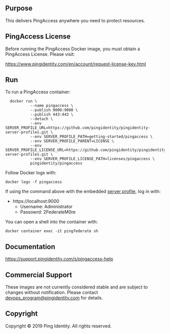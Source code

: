 ## Purpose
This delivers PingAccess anywhere you need to protect resources.

## PingAccess License
Before running the PingAccess Docker image, you must obtain a PingAccess License. Please visit:

https://www.pingidentity.com/en/account/request-license-key.html

## Run
To run a PingAccess container: 

```shell
  docker run \
           --name pingaccess \
           --publish 9000:9000 \
           --publish 443:443 \
           --detach \
           --env SERVER_PROFILE_URL=https://github.com/pingidentity/pingidentity-server-profiles.git \
           --env SERVER_PROFILE_PATH=getting-started/pingaccess \
           --env SERVER_PROFILE_PARENT=LICENSE \
           --env SERVER_PROFILE_LICENSE_URL=https://github.com/pingidentity/pingidentity-server-profiles.git \
           --env SERVER_PROFILE_LICENSE_PATH=licenses/pingaccess \
           pingidentity/pingaccess
```


Follow Docker logs with:

```
docker logs -f pingaccess
```

If using the command above with the embedded [server profile](../server-profiles/README.md), log in with: 
* https://localhost:9000
  * Username: Administrator
  * Passowrd: 2FederateM0re


You can open a shell into the container with: 

```
docker container exec -it pingfederate sh
```


## Documentation
https://support.pingidentity.com/s/pingaccess-help

## Commercial Support
These images are not currently considered stable and are subject to changes without notification.
Please contact devops_program@pingidentity.com for details.

## Copyright
Copyright © 2019 Ping Identity. All rights reserved.